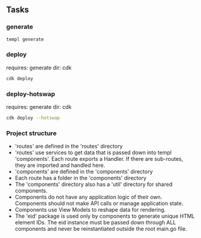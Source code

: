 ## Tasks

### generate

```sh
templ generate
```

### deploy

requires: generate
dir: cdk

```sh
cdk deploy
```

### deploy-hotswap

requires: generate
dir: cdk

```sh
cdk deploy --hotswap
```

### Project structure
- 'routes' are defined in the 'routes' directory
- 'routes' use services to get data that is passed down into templ 'components'. Each route exports a Handler. If there are sub-routes, they are imported and handled here.
- 'components' are defined in the 'components' directory
- Each route has a folder in the 'components' directory
- The 'components' directory also has a 'util' directory for shared components.
- Components do not have any application logic of their own. Components should not make API calls or manage application state.
- Components use View Models to reshape data for rendering.
- The 'eid' package is used only by components to generate unique HTML element IDs. The eid instance must be passed down through ALL components and never be reinstantiated outside the root main.go file.
